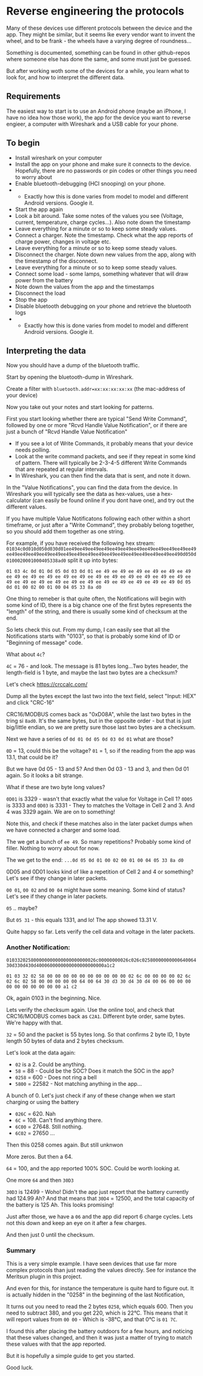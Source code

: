 # Reverse engineering the protocols

Many of these devices use different protocols between the device and the app.
They might be similar, but it seems lke every vendor want to invent the wheel, and to be frank - the wheels have a varying degree of roundness...

Something is documented, something can be found in other github-repos where someone else has done the same, and some must just be guessed.

But after working woth some of the devices for a while, you learn what to look for, and how to interpret the different data.

## Requirements
The easiest way to start is to use an Android phone (maybe an iPhone, I have no idea how those work), the app for the device you want to reverse engieer, a computer with Wireshark and a USB cable for your phone.

## To begin
* Install wireshark on your computer
* Install the app on your phone and make sure it connects to the device.  Hopefully, there are no passwords or pin codes or other things you need to worry about
* Enable bluetooth-debugging (HCI snooping) on your phone.  
* * Exactly how this is done varies from model to model and different Android versions.  Google it.
* Start the app again
* Look a bit around.  Take some notes of the values you see (Voltage, current, temperature, charge cycles...). Also note down the timestamp
* Leave everything for a minute or so to keep some steady values.
* Connect a charger. Note the timestamp.  Check what the app reports of charge power, changes in voltage etc.
* Leave everything for a minute or so to keep some steady values.
* Disconnect the charger. Note down new values from the app, along with the timestamp of the disconnect.
* Leave everything for a minute or so to keep some steady values.
* Connect some load - some lamps, something whatever that will draw power from the battery
* Note down the values from the app and the timestamps
* Disconnect the load
* Stop the app
* Disable bluetooth debugging on your phone and retrieve the bluetooth logs
* * Exactly how this is done varies from model to model and different Android versions.  Google it.


## Interpreting the data
Now you should have a dump of the bluetooth traffic.

Start by opening the bluetooth-dump in Wireshark.

Create a filter with `bluetooth.addr=xx:xx:xx:xx:xx` (the mac-address of your device)

Now you take out your notes and start looking for patterns.

First you start looking whether there are typical "Send Write Command", followed by one or more "Rcvd Handle Value Notification", or if there are just a bunch of "Rcvd Handle Value Notification"
- If you see a lot of Write Commands, it probably means that your device needs polling.
- Look at the write command packets, and see if they repeat in some kind of pattern.  There will typically be 2-3-4-5 different Write Commands that are repeated at regular intervals.
- In Wireshark, you can then find the data that is sent, and note it down.

In the "Value Notifications", you can find the data from the device.  In Wireshark you will typically see the data as hex-values, use a hex-calculator (can easily be found online if you dont have one), and try out the different values.

If you have multiple Value Notificatons following each other within a short timeframe, or just after a "Write Command", they probably belong together, so you should add them together as one string.

For example, if you have received the following hex stream: `01034c0d010d050d030d01ee49ee49ee49ee49ee49ee49ee49ee49ee49ee49ee49ee49ee49ee49ee49ee49ee49ee49ee49ee49ee49ee49ee49ee49ee49ee49ee49ee490d050d0100020001000405338ad0` split it up into bytes:

`01 03 4c 0d 01 0d 05 0d 03 0d 01 ee 49 ee 49 ee 49 ee 49 ee 49 ee 49 ee 49 ee 49 ee 49 ee 49 ee 49 ee 49 ee 49 ee 49 ee 49 ee 49 ee 49 ee 49 ee 49 ee 49 ee 49 ee 49 ee 49 ee 49 ee 49 ee 49 ee 49 ee 49 0d 05 0d 01 00 02 00 01 00 04 05 33 8a d0`

One thing to remeber is that quite often, the Notifications will begin with some kind of ID, there is a big chance one of the first bytes represents the "length" of the string, and there is usually some kind of checksum at the end.

So lets check this out.  From my dump, I can easily see that all the Notifications starts with "0103", so that is probably some kind of ID or "Beginning of message" code.

What about `4c`?

`4C` = 76 - and look. The message is 81 bytes long...Two bytes header, the length-field is 1 byte, and maybe the last two bytes are a checksum?

Let's check https://crccalc.com/

Dump all the bytes except the last two into the text field, select "Input: HEX" and click "CRC-16"

CRC16/MODBUS comes back as "0xD08A", while the last two bytes in the tring si `8ad0`. It's the same bytes, but in the opposite order - but that is just big/little endian, so we are pretty sure those last two bytes are a checksum.

Next we have a series of `0d 01 0d 05 0d 03 0d 01`  what are those?

`0D` = 13, could this be the voltage?
`01` =  1, so if the reading from the app was 13.1, that could be it?

But we have 0d 05 - 13 and 5? And then 0d 03 - 13 and 3, and then 0d 01 again.  So it looks a bit strange.

What if these are two byte long values?

`0D01` is 3329 - wasn't that exactly what the value for Voltage in Cell 1?
`0D05` is 3333 and `0D03` is 3331 - They to matches the Voltage in Cell 2 and 3. And 4 was 3329 again. We are on to something!

Note this, and check if these matches also in the later packet dumps when we have connected a charger and some load.

The we get a bunch of `ee 49`.  So many repetitions?  Probably some kind of filler. Nothing to worry about for now.

The we get to the end: `...0d 05 0d 01 00 02 00 01 00 04 05 33 8a d0`

0D05 and 0D01 looks kind of like a repetition of Cell 2 and 4 or something?  Let's see if they change in later packets.

`00 01`, `00 02` and `00 04` might have some meaning.  Some kind of status?  Let's see if they change in later packets.

`05` .. maybe?

But `05 31` - this equals 1331, and lo! The app showed 13.31 V.  

Quite happy so far. Lets verify the cell data and voltage in the later packets.

### Another Notification:

`010332025800000000000000000000026c00000000026c026c0258000000000064006430d330d430d4000600000000000000000000a1c2`


`01 03 32 02 58 00 00 00 00 00 00 00 00 00 00 02 6c 00 00 00 00 02 6c 02 6c 02 58 00 00 00 00 00 64 00 64 30 d3 30 d4 30 d4 00 06 00 00 00 00 00 00 00 00 00 00 a1 c2`

Ok, again 0103 in the beginning.  Nice.

Lets verify the checksum again.  Use the online tool, and check that CRC16/MODBUS comes back as `C2A1`.  Different byte order, same bytes.  We're happy with that.

`32` = 50 and the packet is 55 bytes long.  So that confirms 2 byte ID, 1 byte length 50 bytes of data and 2 bytes checksum.

Let's look at the data again:

* `02` is a 2. Could be anything.
* `58` = 88 - Could be the SOC? Does it match the SOC in the app?
* `0258` = 600 - Does not ring a bell
* `5800` = 22582 - Not matching anything in the app...

A bunch of 0.  Let's just check if any of these change when we start charging or using the battery

* `026C` = 620.  Nah
* `6C` = 108.  Can't find anything there.
* `6C00` = 27648.  Still nothing.
* `6C02` = 27650 ...

Then this 0258 comes again. But still unknwon

More zeros.  But then a 64.

`64` = 100, and the app reported 100% SOC.  Could be worth looking at.

One more `64` and then `30D3`

`30D3` is 12499 - Woho!  Didn't the app just report that the battery currently had 124.99 Ah?
And that means that `30D4` = 12500, and the total capacity of the battery is 125 Ah.  This looks promising!

Just after those, we have a `06` and the app did report 6 charge cycles.  Lets not this down and keep an eye on it after a few charges.

And then just 0 until the checksum.  

### Summary

This is a very simple example.  I have seen devices that use far more complex protocols than just reading the values directly.  See for instance the Meritsun plugin in this project.

And even for this, for instance the temperature is quite hard to figure out.  It is actually hidden in the "0258" in the beginning of the last Notification,

It turns out you need to read the 2 bytes `0258`, which equals 600. Then you need to subtract 380, and you get 220, which is 22°C.  This means that it will report values from `00 00` - Which is -38°C, and that 0°C is `01 7C`.

I found this after placing the battery outdoors for a few hours, and noticing that these values changed, and then it was just a matter of trying to match these values with that the app reported.

But it is hopefully a simple guide to get you started.  

Good luck.


